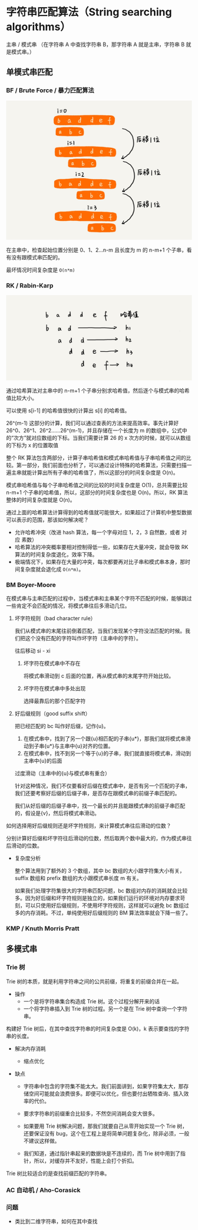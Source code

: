 # 字符串匹配算法（String searching algorithms）

主串 / 模式串 （在字符串 A 中查找字符串 B，那字符串 A 就是主串，字符串 B 就是模式串。）

## 单模式串匹配

### BF / Brute Force / 暴力匹配算法

![](media/15820310627658.jpg)

在主串中，检查起始位置分别是 0、1、2…n-m 且长度为 m 的 n-m+1 个子串，看有没有跟模式串匹配的。

最坏情况时间复杂度是 `O(n*m)`

### RK / Rabin-Karp

![](media/15820310695722.jpg)

通过哈希算法对主串中的 n-m+1 个子串分别求哈希值，然后逐个与模式串的哈希值比较大小。

可以使用 s[i-1] 的哈希值很快的计算出 s[i] 的哈希值。

26^(m-1) 这部分的计算，我们可以通过查表的方法来提高效率。事先计算好 26^0、26^1、26^2……26^(m-1)，并且存储在一个长度为 m 的数组中，公式中的“次方”就对应数组的下标。当我们需要计算 26 的 x 次方的时候，就可以从数组的下标为 x 的位置取值

整个 RK 算法包含两部分，计算子串哈希值和模式串哈希值与子串哈希值之间的比较。第一部分，我们前面也分析了，可以通过设计特殊的哈希算法，只需要扫描一遍主串就能计算出所有子串的哈希值了，所以这部分的时间复杂度是 O(n)。

模式串哈希值与每个子串哈希值之间的比较的时间复杂度是 O(1)，总共需要比较 n-m+1 个子串的哈希值，所以，这部分的时间复杂度也是 O(n)。所以，RK 算法整体的时间复杂度就是 O(n)。

通过上面的哈希算法计算得到的哈希值就可能很大，如果超过了计算机中整型数据可以表示的范围，那该如何解决呢？

+ 允许哈希冲突（改进 hash 算法，每一个字母对应 1，2，3 自然数，或者 对应 素数）
+ 哈希算法的冲突概率要相对控制得低一些，如果存在大量冲突，就会导致 RK 算法的时间复杂度退化，效率下降。
+ 极端情况下，如果存在大量的冲突，每次都要再对比子串和模式串本身，那时间复杂度就会退化成 `O(n*m)`。

### BM Boyer-Moore

在模式串与主串匹配的过程中，当模式串和主串某个字符不匹配的时候，能够跳过一些肯定不会匹配的情况，将模式串往后多滑动几位。

1. 坏字符规则（bad character rule）

    我们从模式串的末尾往前倒着匹配，当我们发现某个字符没法匹配的时候。我们把这个没有匹配的字符叫作坏字符（主串中的字符）。

    往后移动 si - xi

    1. 坏字符在模式串中不存在

        将模式串滑动到 c 后面的位置，再从模式串的末尾字符开始比较。

    2. 坏字符在模式串中多处出现

        选择最靠后的那个匹配字符

2. 好后缀规则（good suffix shift）

    把已经匹配的 bc 叫作好后缀，记作{u}。

    1. 在模式串中，找到了另一个跟{u}相匹配的子串{u*}，那我们就将模式串滑动到子串{u*}与主串中{u}对齐的位置。
    2. 在模式串中，找不到另一个等于{u}的子串，我们就直接将模式串，滑动到主串中{u}的后面

    过度滑动（主串中的{u}与模式串有重合）

    针对这种情况，我们不仅要看好后缀在模式串中，是否有另一个匹配的子串，我们还要考察好后缀的后缀子串，是否存在跟模式串的前缀子串匹配的。

    我们从好后缀的后缀子串中，找一个最长的并且能跟模式串的前缀子串匹配的，假设是{v}，然后将模式串滑动。

如何选择用好后缀规则还是坏字符规则，来计算模式串往后滑动的位数？

分别计算好后缀和坏字符往后滑动的位数，然后取两个数中最大的，作为模式串往后滑动的位数。

+ 复杂度分析

    整个算法用到了额外的 3 个数组，其中 bc 数组的大小跟字符集大小有关，suffix 数组和 prefix 数组的大小跟模式串长度 m 有关。

    如果我们处理字符集很大的字符串匹配问题，bc 数组对内存的消耗就会比较多。因为好后缀和坏字符规则是独立的，如果我们运行的环境对内存要求苛刻，可以只使用好后缀规则，不使用坏字符规则，这样就可以避免 bc 数组过多的内存消耗。不过，单纯使用好后缀规则的 BM 算法效率就会下降一些了。

### KMP /  Knuth Morris Pratt

## 多模式串

### Trie 树

Trie 树的本质，就是利用字符串之间的公共前缀，将重复的前缀合并在一起。

+ 操作
    + 一个是将字符串集合构造成 Trie 树。这个过程分解开来的话
    + 一个将字符串插入到 Trie 树的过程。另一个是在 Trie 树中查询一个字符串。

构建好 Trie 树后，在其中查找字符串的时间复杂度是 O(k)，k 表示要查找的字符串的长度。

+ 解决内存消耗
    + 缩点优化

+ 缺点
    + 字符串中包含的字符集不能太大。我们前面讲到，如果字符集太大，那存储空间可能就会浪费很多。即便可以优化，但也要付出牺牲查询、插入效率的代价。

    + 要求字符串的前缀重合比较多，不然空间消耗会变大很多。

    + 如果要用 Trie 树解决问题，那我们就要自己从零开始实现一个 Trie 树，还要保证没有 bug，这个在工程上是将简单问题复杂化，除非必须，一般不建议这样做。

    + 我们知道，通过指针串起来的数据块是不连续的，而 Trie 树中用到了指针，所以，对缓存并不友好，性能上会打个折扣。

Trie 树比较适合的是查找前缀匹配的字符串。

### AC 自动机 / Aho-Corasick

### 问题

+ 类比到二维字符串，如何在其中查找


